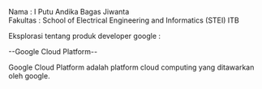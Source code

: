 Nama : I Putu Andika Bagas Jiwanta  
Fakultas : School of Electrical Engineering and Informatics (STEI) ITB

Eksplorasi tentang produk developer google : 

--Google Cloud Platform--

Google Cloud Platform adalah platform cloud computing yang ditawarkan oleh google.
